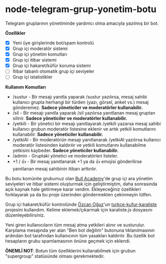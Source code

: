 # node-telegram-grup-yonetim-botu

Telegram gruplarının yönetiminde yardımcı olma amacıyla yazılmış bir bot.

**Özellikler**

- [x] Yeni üye girişlerinde bot/spam kontrolü
- [x] Grup içi moderatör sistemi
- [x] Grup içi yönetim komutları
- [x] Grup içi itibar sistemi
- [x] Grup içi hakaret/küfür koruma sistemi
- [ ] İtibar tabanlı otomatik grup içi seviyeler
- [ ] Grup içi istatistikler

**Kullanım Komutları**

- /sustur - Bir mesajı yanıtla yaparak /sustur yazılırsa, mesaj sahibi kullanıcı grupta herhangi bir türden (yazı, görsel, anket vs.) mesaj gönderemez. **Sadece yöneticiler ve moderatörler kullanabilir.**
- /sil - Bir mesajı yanıtla yaparak /sil yazılırsa yanıtlanan mesaj gruptan silinir. **Sadece yöneticiler ve moderatörler kullanabilir.**
- /yetkili - Bir yönetici bir mesajı yanıtlayarak /yetkili yazarsa mesaj sahibi kullanıcı grubun moderatör listesine eklenir ve artık yetkili komutlarını kullanabilir. **Sadece yöneticiler kullanabilir.**
- /yetkiAl - Bir moderatörün mesajı yanıtlanarak /yetkiAl yazılırsa kullanıcı moderatör listesinden kaldırılır ve yetkili komutlarını kullanabilme yetkisini kaybeder. **Sadece yöneticiler kullanabilir.**
- /admin - Gruptaki yönetici ve moderatörleri listeler.
- +1 / 👍 - Bir mesaj yanıtlanarak +1 ya da 👍 emojisi gönderilirse yanıtlanan mesaj sahibinin itibarı arttırılır.

Bu botu komünite grubumuz olan [Bull Academy](t.me/BullAcademy)'de grup içi ara yönetim seviyeleri ve itibar sistemi oluşturmak için geliştirmiştim, daha sonrasında açık kaynak hale getirmeye karar verdim. Ekleyeceğiniz özellikleri forklayarak ya da bu proje üzerinden göndermekten çekinmeyin lütfen.

Grup içi hakaret/küfür kontrolünde [Özcan Oğuz](https://github.com/ooguz/)'un [turkce-kufur-karaliste](https://github.com/ooguz/turkce-kufur-karaliste) projesini kullandım. Kelime eklemek/çıkarmak için karaliste.js dosyasını düzenleyebilirsiniz.

Yeni giren kullanıcıların tüm mesaj atma yetkileri alınır ve susturulur. Karşılama mesajında yer alan "Ben bot değilim" butonuna tıklanılmasının ardından bot tarafından kullanıcının tüm yasakları kaldırılır. Bu özellik bot hesapların grubu spamlamasının önüne geçmek için eklendi.

**ÖNEMLİ NOT**: Botun tüm özelliklerini kullanabilmek için grubun "supergroup" statüsünde olması gerekmektedir.
